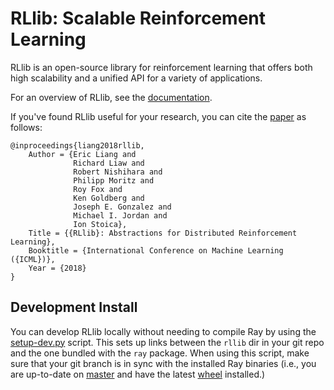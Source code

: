 RLlib: Scalable Reinforcement Learning
======================================

RLlib is an open-source library for reinforcement learning that offers both high scalability and a unified API for a variety of applications.

For an overview of RLlib, see the [documentation](http://docs.ray.io/en/master/rllib.html).

If you've found RLlib useful for your research, you can cite the [paper](https://arxiv.org/abs/1712.09381) as follows:

```
@inproceedings{liang2018rllib,
    Author = {Eric Liang and
              Richard Liaw and
              Robert Nishihara and
              Philipp Moritz and
              Roy Fox and
              Ken Goldberg and
              Joseph E. Gonzalez and
              Michael I. Jordan and
              Ion Stoica},
    Title = {{RLlib}: Abstractions for Distributed Reinforcement Learning},
    Booktitle = {International Conference on Machine Learning ({ICML})},
    Year = {2018}
}
```

Development Install
-------------------

You can develop RLlib locally without needing to compile Ray by using the [setup-dev.py](https://github.com/amzn/amazon-ray/blob/master/python/ray/setup-dev.py) script. This sets up links between the ``rllib`` dir in your git repo and the one bundled with the ``ray`` package. When using this script, make sure that your git branch is in sync with the installed Ray binaries (i.e., you are up-to-date on [master](https://github.com/amzn/amazon-ray) and have the latest [wheel](https://docs.ray.io/en/master/installation.html) installed.)
